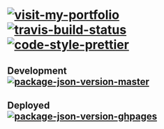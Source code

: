 # [![visit-my-portfolio]][0]</br>[![travis-build-status]][1] [![code-style-prettier]][2]

## Development</br>[![package-json-version-master]][3]

## Deployed</br>[![package-json-version-ghpages]][4]

<!-- Real Links -->
[0]: https://portfolio.tomfi.info
[1]: https://travis-ci.org/TomerFi/tomerfi.github.io
[2]: https://github.com/prettier/prettier
[3]: https://https://github.com/TomerFi/tomerfi.github.io/tree/master
[4]: https://https://github.com/TomerFi/tomerfi.github.io/tree/gh-pages

<!-- Badges Links -->
[code-style-prettier]: https://img.shields.io/badge/code_style-prettier-ff69b4.svg?style=flat
[travis-build-status]: https://travis-ci.org/TomerFi/tomerfi.github.io.svg?branch=master
[visit-my-portfolio]: https://img.shields.io/badge/Visit-My%20Portfolio-blueviolet?style=for-the-badge&logo=HTML5
[package-json-version-master]: https://img.shields.io/github/package-json/v/tomerfi/tomerfi.github.io/master
[package-json-version-ghpages]: https://img.shields.io/github/package-json/v/tomerfi/tomerfi.github.io/ghpages
